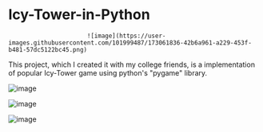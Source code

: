 
# Icy-Tower-in-Python
                          ![image](https://user-images.githubusercontent.com/101999487/173061836-42b6a961-a229-453f-b481-57dc5122bc45.png)

This project, which I created it with my college friends, is a implementation of popular Icy-Tower game using python's "pygame" library.

![image](https://user-images.githubusercontent.com/101999487/173061664-b3318290-e97d-4a1c-b7c8-5d30ba59478f.png)


![image](https://user-images.githubusercontent.com/101999487/173061744-aaee1bca-4bd2-47e5-ad39-76dfd1391299.png)





![image](https://user-images.githubusercontent.com/101999487/173061872-56e4842c-4160-45d1-8dab-7e7b90df9743.png)

